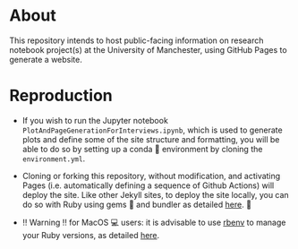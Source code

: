 # About
This repository intends to host public-facing information on research notebook project(s) at the University of Manchester, using GitHub Pages to generate a website.

# Reproduction
*  If you wish to run the Jupyter notebook `PlotAndPageGenerationForInterviews.ipynb`, which is used to generate plots and define some of the site structure and formatting, you will be able to do so by setting up a conda :snake: environment by cloning the `environment.yml`.
 
* Cloning or forking this repository, without modification, and activating Pages (i.e. automatically defining a sequence of Github Actions) will deploy the site. Like other Jekyll sites, to deploy the site locally, you can do so with Ruby using gems :gem: and bundler as detailed [here](https://docs.github.com/en/pages/setting-up-a-github-pages-site-with-jekyll/testing-your-github-pages-site-locally-with-jekyll). :link: 

* :bangbang: Warning :bangbang: for MacOS :computer: users: it is advisable to use [rbenv](https://github.com/rbenv/rbenv) to manage your Ruby versions, as detailed [here](https://dev.to/luizgadao/easy-way-to-change-ruby-version-in-mac-m1-m2-and-m3-16hl).

